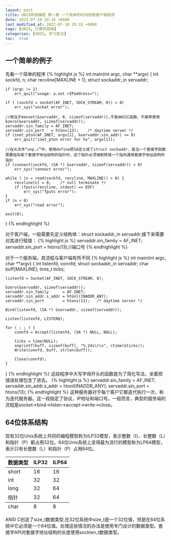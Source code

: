 ```yaml
---
layout: post
title: UNIX网络编程 第一章 一个简单的时间获取客户端程序
date: 2022-07-10 20:18 +0800
last_modified_at: 2022-07-10 20:18 +0800
tags: [UNIX, 计算机网络]
categories: [UNIX, 学习笔记]
toc:  true
---
```


## 一个简单的例子

先看一个简单的程序
{% highlight js %}
int main(int argc, char **argv)
{
	int					sockfd, n;
	char				recvline[MAXLINE + 1];
	struct sockaddr_in	servaddr;

	if (argc != 2)
		err_quit("usage: a.out <IPaddress>");

	if ( (sockfd = socket(AF_INET, SOCK_STREAM, 0)) < 0)
		err_sys("socket error");

    //相当于menset(&servaddr, 0, sizeof(servaddr)),不是ANSIC函数，不推荐使用
	bzero(&servaddr, sizeof(servaddr));
	servaddr.sin_family = AF_INET;
	servaddr.sin_port   = htons(13);	/* daytime server */
	if (inet_pton(AF_INET, argv[1], &servaddr.sin_addr) <= 0)
		err_quit("inet_pton error for %s", argv[1]);

    //在头文件“unp.c”中，使用define把SA定义成了struct sockaddr，每当一个套接字函数需要指向某个套接字地址结构的指针时，这个指针必须强制转成一个指向通用套接字地址结构的指针
	if (connect(sockfd, (SA *) &servaddr, sizeof(servaddr)) < 0)
		err_sys("connect error");

	while ( (n = read(sockfd, recvline, MAXLINE)) > 0) {
		recvline[n] = 0;	/* null terminate */
		if (fputs(recvline, stdout) == EOF)
			err_sys("fputs error");
	}
	if (n < 0)
		err_sys("read error");

	exit(0);
}
{% endhighlight %}

对于客户端，一般需要先定义结构体：struct sockaddr_in	servaddr;接下来需要对其进行赋值：
{% highlight js %} 
servaddr.sin_family = AF_INET;
servaddr.sin_port   = htons(13);//端口号
{% endhighlight %}

对于一个服务端，其流程与客户端有所不同
{% highlight js %} 
int main(int argc, char **argv)
{
	int					listenfd, connfd;
	struct sockaddr_in	servaddr;
	char				buff[MAXLINE];
	time_t				ticks;

	listenfd = Socket(AF_INET, SOCK_STREAM, 0);

	bzero(&servaddr, sizeof(servaddr));
	servaddr.sin_family      = AF_INET;
	servaddr.sin_addr.s_addr = htonl(INADDR_ANY);
	servaddr.sin_port        = htons(13);	/* daytime server */

	Bind(listenfd, (SA *) &servaddr, sizeof(servaddr));

	Listen(listenfd, LISTENQ);

	for ( ; ; ) {
		connfd = Accept(listenfd, (SA *) NULL, NULL);

        ticks = time(NULL);
        snprintf(buff, sizeof(buff), "%.24s\r\n", ctime(&ticks));
        Write(connfd, buff, strlen(buff));

		Close(connfd);
	}
}
{% endhighlight %}
这段程序中大写字母开头的函数是为了简化写法，坐着把错误处理包含了进去。
{% highlight js %} 
servaddr.sin_family      = AF_INET;
servaddr.sin_addr.s_addr = htonl(INADDR_ANY);
servaddr.sin_port        = htons(13);
{% endhighlight %}
这种服务器对于每个客户它都迭代执行一次，称为迭代服务器。这一段指定了协议，IP地址和端口号。一般而言，典型的服务端的流程是socket->bind->listen->accept->write->close。

## 64位体系结构

现有32位Unix系统上共同的编程模型称为ILP32模型，表示整数（I）、长整数（L）和指针（P）都占用32位。64位Unix系统上变得最为流行的模型称为LP64模型，表示只有长整数（L）和指针（P）占用64位。

<table>
  <thead>
    <tr>
      <th>数据类型</th>
      <th>ILP32</th>
      <th>ILP64</th>
    </tr>
  </thead>
  <tfoot>
    <tr>
      <td>char</td>
      <td>8</td>
      <td>8</td>
    </tr>
  </tfoot>
  <tbody>
    <tr>
      <td>short</td>
      <td>16</td>
      <td>16</td>
    </tr>
    <tr>
      <td>int</td>
      <td>32</td>
      <td>32</td>
    </tr>
    <tr>
      <td>long</td>
      <td>32</td>
      <td>64</td>
    </tr>
    <tr>
      <td>指针</td>
      <td>32</td>
      <td>64</td>
    </tr>
  </tbody>
</table>

ANSI C创造了size_t数据类型,在32位系统中size_t是一个32位值，但是在64位系统中它必须是一个64位值。处理这些情况的办法是使用专门设计的数据类型。套接字API对套接字地址结构的长度使用socklen_t数据类型。